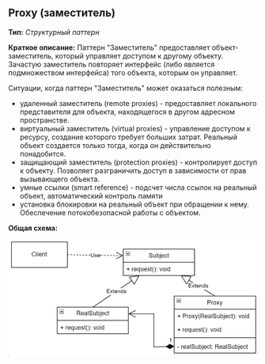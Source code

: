 ## Proxy (заместитель)

**Тип:** *Структурный паттерн*

**Краткое описание:**
Паттерн "Заместитель" предоставляет объект-заместитель, который управляет доступом к другому объекту.
Зачастую заместитель повторяет интерфейс (либо является подмножеством интерфейса) того объекта, которым он управляет.

Ситуации, когда паттерн "Заместитель" может оказаться полезным:

- удаленный заместитель (remote proxies) - предоставляет локального представителя для объекта, находящегося в другом
адресном пространстве.
- виртуальный заместитель (virtual proxies) - управление доступом к ресурсу, создание которого требует больших затрат.
Реальный объект создается только тогда, когда он действительно понадобится.
- защищающий заместитель (protection proxies) - контролирует доступ к объекту. Позволяет разграничить доступ в
зависимости от прав вызывающего объекта.
- умные ссылки (smart reference) - подсчет числа ссылок на реальный объект, автоматический контроль памяти
- установка блокировки на реальный объект при обращении к нему. Обеспечение потокобезопасной работы с объектом.

**Общая схема:**

![img.png](img.png)